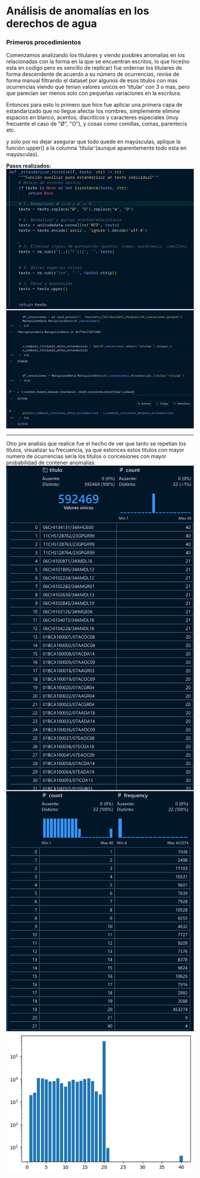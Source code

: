 # Análisis de anomalías en los derechos de agua

### Primeros procedimientos

Comenzamos analizando los titulares y viendo posibles anomalías en los relacionadas con la forma en la que se encuentran escritos, lo que hice(no esta en codigo pero es sencillo de replicar) fue ordernar los titulares de forma descendente de acuerdo a su número de ocurrencias, revise de forma manual filtrando el dataset por algunos de esos titulos con mas ocurrencias viendo que tenian valores unicos en 'titular' con 3 o mas, pero que parecian ser menos solo con pequeñas variaciones en la escritura.

Entonces para esto lo primero que hice fue aplicar una primera capa de estandarizado que no llegue afectar los nombres, simplemente elimine espacios en blanco, acentos, diacríticos y caracteres especiales (muy frecuente el caso de "Ø", "O"), y cosas como comillas, comas, parentecis etc.

y solo por no dejar asegurar que todo quede en mayúsculas, aplique la función upper() a la columna 'titular'(aunque aparentemente todo esta en mayúsculas).

**Pasos realizados:**
![alt text](image.png)
![alt text](image-1.png)

---
Otro pre analisis que realice fue el hecho de ver que tanto se repetian los titulos, visualizar su frecuencia, ya que estonces estos titulos con mayor numero de ocurrencias seria los titulos o concesiones con mayor probabilidad de contener anomalías.
![alt text](image-3.png)
![alt text](image-4.png)
![alt text](image-2.png)